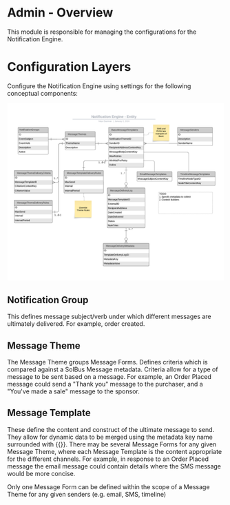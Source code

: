 # Admin - Overview

This module is responsible for managing the configurations for the Notification Engine.

# Configuration Layers

Configure the Notification Engine using settings for the following conceptual components:

![](../doc/NotificationEngineEntities.png)
## Notification Group

This defines message subject/verb under which different messages are ultimately delivered. For example, order created.

## Message Theme

The Message Theme groups Message Forms.
Defines criteria which is compared against a SolBus Message metadata.
Criteria allow for a type of message to be sent based on a message.
For example, an Order Placed message could send a "Thank you" message to the purchaser, and a "You've made a sale" message to the sponsor.

## Message Template

These define the content and construct of the ultimate message to send.
They allow for dynamic data to be merged using the metadata key name surrounded with {{}}.
There may be several Message Forms for any given Message Theme, where each Message Template is the content appropriate for the different channels.
For example, in response to an Order Placed message the email message could contain details where the SMS message would be more concise.

Only one Message Form can be defined within the scope of a Message Theme for any given senders (e.g. email, SMS, timeline)

